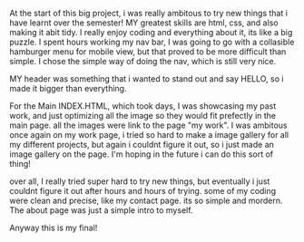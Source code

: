 At the start of this big project, i was really ambitous to try new things that i have learnt over the semester! MY greatest skills are html, css, and also making it abit tidy. I really enjoy coding and everything about it, its like a big puzzle.
 I spent hours working my nav bar, I was going to go with a collasible hamburger menu for mobile view, but that proved to be more difficult than simple. I chose the simple way of doing the nav, which is still very nice. 

 MY header was something that i wanted to stand out and say HELLO, so i made it bigger than everything.

 For the Main INDEX.HTML, which took days, I was showcasing my past work, and just optimizing all the image so they would fit prefectly in the main page. all the images were link to the page "my work". 
 I was ambitous once again on my work page, i tried so hard to make a image gallery for all my different projects, but again i couldnt figure it out, so i just made an image gallery on the page. I'm hoping in the future i can do this sort of thing!

 over all, I really tried super hard to try new things, but eventually i just couldnt figure it out after hours and hours of trying. some of my coding were clean and precise, like my contact page. its so simple and mordern.
 The about page was just a simple intro to myself.

 Anyway this is my final! 
